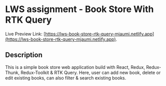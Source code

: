 # LWS assignment - Book Store With RTK Query

Live Preview Link: [https://lws-book-store-rtk-query-mjaumi.netlify.app](https://lws-book-store-rtk-query-mjaumi.netlify.app).

## Description

This is a simple book store web application build with React, Redux, Redux-Thunk, Redux-Toolkit & RTK Query. Here, user can add new book, delete or edit existing books, can also filter & search existing books.
